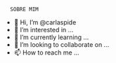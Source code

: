       SOBRE MIM

- 👋 Hi, I’m @carlaspide
- 👀 I’m interested in ...
- 🌱 I’m currently learning ...
- 💞️ I’m looking to collaborate on ...
- 📫 How to reach me ...

<!---
carlaspide/carlaspide is a ✨ special ✨ repository because its `README.md` (this file) appears on your GitHub profile.
You can click the Preview link to take a look at your changes.
--->
